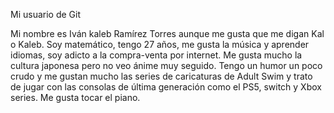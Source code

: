 Mi usuario de Git

 Mi nombre es Iván kaleb Ramírez Torres aunque me gusta que me digan Kal o Kaleb.
Soy matemático, tengo 27 años, me gusta la música y aprender idiomas, soy adicto a la compra-venta por internet.
Me gusta mucho la cultura japonesa pero no veo ánime muy seguido. Tengo un humor un poco crudo y me gustan mucho las series de caricaturas de Adult Swim y trato de jugar con las consolas de última generación como el PS5, switch y Xbox series. 
Me gusta tocar el piano.
